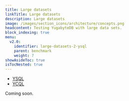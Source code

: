 ```yaml
---
title: Large datasets
linkTitle: Large datasets
description: Large datasets
image: /images/section_icons/architecture/concepts.png
headcontent: Testing YugabyteDB with large data sets.
block_indexing: true
menu:
  v2.0:
    identifier: large-datasets-2-ysql
    parent: benchmark
    weight: 7
showAsideToc: true
isTocNested: true
---
```


<ul class="nav nav-tabs-alt nav-tabs-yb">

  <li >
    <a href="/latest/benchmark/large-datasets-ysql" class="nav-link active">
      <i class="icon-postgres" aria-hidden="true"></i>
      YSQL
    </a>
  </li>

  <li >
    <a href="/latest/benchmark/large-datasets-ycql" class="nav-link">
      <i class="icon-cassandra" aria-hidden="true"></i>
      YCQL
    </a>
  </li>

</ul>

Coming soon.
